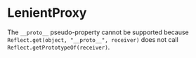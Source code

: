 # LenientProxy

The `__proto__` pseudo-property cannot be supported because `Reflect.get(object, "__proto__", receiver)` does not call `Reflect.getPrototypeOf(receiver)`.
